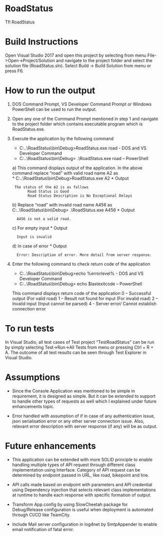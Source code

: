 # RoadStatus
Tfl RoadStatus


# Build Instructions
Open Visual Studio 2017 and open this project by selecting from menu File->Open->Project/Solution and navigate to the project folder and select the solution file (RoadStatus.sln). Select Build -> Build Solution from menu or press F6.


# How to run the output
1)	DOS Command Prompt, VS Developer Command Prompt or Windows PowerShell can be used to run the output.
2)	Open any one of the Command Prompt mentioned in step 1 and navigate to the project folder which contains executable program which is RoadStatus.exe.
3)	Execute the application by the following command

    *	C:\..\RoadStatus\bin\Debug>RoadStatus.exe road - DOS and VS Developer Command
    *	C:\..\RoadStatus\bin\Debug> .\RoadStatus.exe road – PowerShell

     a)	This command displays output of the application. In the above command replace “road” with valid road name A2 as                         
        * C:\..\RoadStatus\bin\Debug>RoadStatus.exe A2 
        * Output
         
         The status of the A2 is as follows
        	   Road Status is Good
        	   Road Status Description is No Exceptional Delays

     b)	Replace “road” with invalid road name A456 as C:\..\RoadStatus\bin\Debug> .\RoadStatus.exe A456
         * Output
          
          A456 is not a valid road.

     c)	For empty input
         * Output
          
          Input is invalid

     d)	In case of error
         * Output
          
          Error: Description of error. More detail from server response.

 4)	Enter the following command to check return code of the application
      
      * C:\..\RoadStatus\bin\Debug>echo %errorlevel% - DOS and VS Developer Command
      * C:\..\RoadStatus\bin\Debug> echo $lastexitcode – PowerShell

      This command displays return code of the application
      0 – Successful output (For valid road)
      1 – Result not found for input (For invalid road)
      2 – Invalid input (Input cannot be parsed)
      4 - Server error/ Cannot establish connection error 


# To run tests
In Visual Studio, all test cases of Test project “TestRoadStatus” can be run by simply selecting Test->Run->All Tests 
from menu or pressing Ctrl + R + A. The outcome of all test results can be seen through Test Explorer in Visual Studio.


# Assumptions
* Since the Console Application was mentioned to be simple in requirement, it is designed as simple. But it can be extended to support to handle other types of requests as well which I explained under future enhancements topic. 

* Error handled with assumption of if in case of any authentication issue, json serialisation error or any other server connection issue. Also, relevant error description with server response (if any) will be as output. 


# Future enhancements
* This application can be extended with more SOLID principle to enable handling multiple types of API request through different class implementation using Interface. Category of API request can be determined by endpoint passed in URL, like road, bikepoint and line.

* API calls made based on endpoint with parameters and API credential using Dependency injection that selects relevant class implementations at runtime to handle each response with specific formation of output.

* Transform App.config by using SlowCheetah package for Debug/Release configuration is useful when deployment is automated through CI/CD like TeamCity.

* Include Mail server configuration in log4net by SmtpAppender to enable email notification of fatal error.
